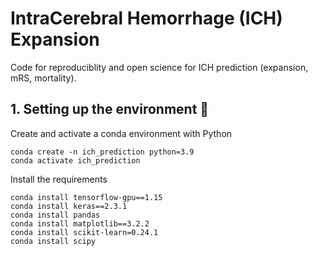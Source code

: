 # IntraCerebral Hemorrhage (ICH) Expansion
Code for reproduciblity and open science for ICH prediction (expansion, mRS, mortality).

## 1. Setting up the environment :deciduous_tree:
Create and activate a conda environment with Python
 ```
conda create -n ich_prediction python=3.9
conda activate ich_prediction
 ```
Install the requirements
 ```
conda install tensorflow-gpu==1.15
conda install keras==2.3.1
conda install pandas
conda install matplotlib==3.2.2
conda install scikit-learn=0.24.1
conda install scipy
